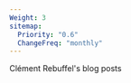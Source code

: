 ```yaml
---
Weight: 3
sitemap:
  Priority: "0.6"
  ChangeFreq: "monthly"
---
```


Clément Rebuffel's blog posts
